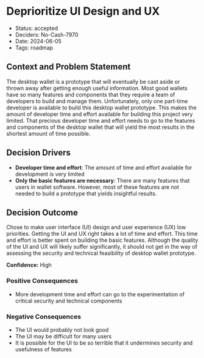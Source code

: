 # Deprioritize UI Design and UX

- Status: accepted
- Deciders: No-Cash-7970
- Date: 2024-06-05
- Tags: roadmap

## Context and Problem Statement

The desktop wallet is a prototype that will eventually be cast aside or thrown away after getting enough useful information. Most good wallets have so many features and components that they require a team of developers to build and manage them. Unfortunately, only one part-time developer is available to build this desktop wallet prototype. This makes the amount of developer time and effort available for building this project very limited. That precious developer time and effort needs to go to the features and components of the desktop wallet that will yield the most results in the shortest amount of time possible.

## Decision Drivers

- **Developer time and effort**: The amount of time and effort available for development is very limited
- **Only the basic features are necessary**: There are many features that users in wallet software. However, most of these features are not needed to build a prototype that yields insightful results.

## Decision Outcome

Chose to make user interface (UI) design and user experience (UX) low priorities. Getting the UI and UX right takes a lot of time and effort. This time and effort is better spent on building the basic features. Although the quality of the UI and UX will likely suffer significantly, it should not get in the way of assessing the security and technical feasibility of desktop wallet prototype.

**Confidence:** High

### Positive Consequences

- More development time and effort can go to the experimentation of critical security and technical components

### Negative Consequences

- The UI would probably not look good
- The UI may be difficult for many users
- It is possible for the UI to be so terrible that it undermines security and usefulness of features

